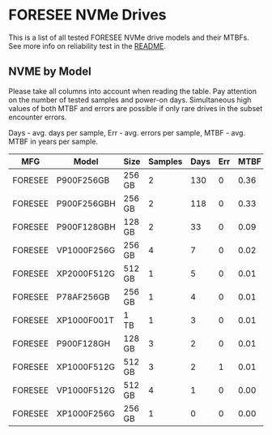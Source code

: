 FORESEE NVMe Drives
===================

This is a list of all tested FORESEE NVMe drive models and their MTBFs. See more
info on reliability test in the [README](https://github.com/linuxhw/SMART).

NVME by Model
------------

Please take all columns into account when reading the table. Pay attention on the
number of tested samples and power-on days. Simultaneous high values of both MTBF
and errors are possible if only rare drives in the subset encounter errors.

Days - avg. days per sample,
Err  - avg. errors per sample,
MTBF - avg. MTBF in years per sample.

| MFG       | Model              | Size   | Samples | Days  | Err   | MTBF |
|-----------|--------------------|--------|---------|-------|-------|------|
| FORESEE   | P900F256GB         | 256 GB | 2       | 130   | 0     | 0.36   |
| FORESEE   | P900F256GBH        | 256 GB | 2       | 118   | 0     | 0.33   |
| FORESEE   | P900F128GBH        | 128 GB | 2       | 33    | 0     | 0.09   |
| FORESEE   | VP1000F256G        | 256 GB | 4       | 7     | 0     | 0.02   |
| FORESEE   | XP2000F512G        | 512 GB | 1       | 5     | 0     | 0.01   |
| FORESEE   | P78AF256GB         | 256 GB | 1       | 4     | 0     | 0.01   |
| FORESEE   | XP1000F001T        | 1 TB   | 1       | 3     | 0     | 0.01   |
| FORESEE   | P900F128GH         | 128 GB | 3       | 2     | 0     | 0.01   |
| FORESEE   | XP1000F512G        | 512 GB | 3       | 2     | 1     | 0.01   |
| FORESEE   | VP1000F512G        | 512 GB | 4       | 1     | 0     | 0.00   |
| FORESEE   | XP1000F256G        | 256 GB | 1       | 0     | 0     | 0.00   |
